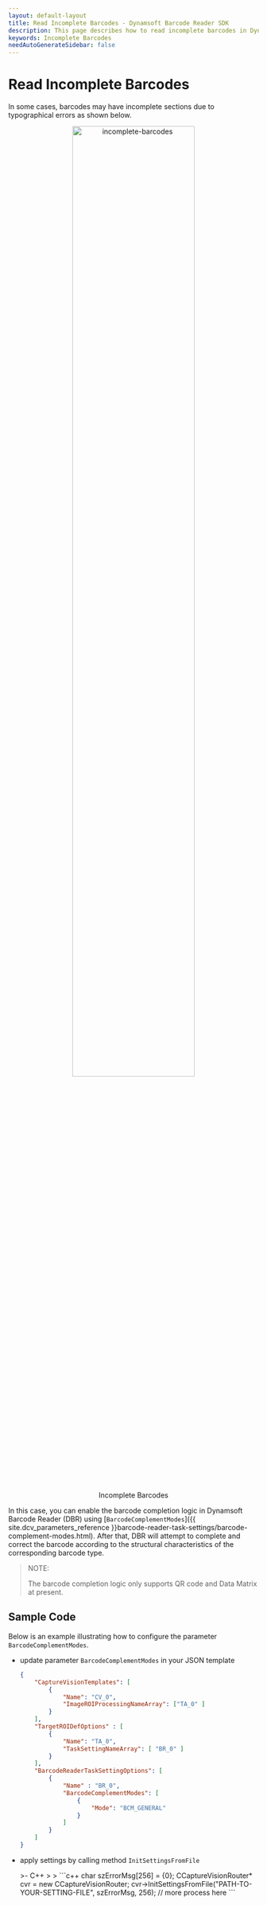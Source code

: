 ```yaml
---
layout: default-layout
title: Read Incomplete Barcodes - Dynamsoft Barcode Reader SDK
description: This page describes how to read incomplete barcodes in Dynamsoft Barcode Reader SDK.
keywords: Incomplete Barcodes
needAutoGenerateSidebar: false
---
```


# Read Incomplete Barcodes

In some cases, barcodes may have incomplete sections due to typographical errors as shown below.

<div align="center">
   <p><img src="assets/incomplete-barcodes.png" width="70%" alt="incomplete-barcodes"></p>
   <p>Incomplete Barcodes</p>
</div>

In this case, you can enable the barcode completion logic in Dynamsoft Barcode Reader (DBR) using [`BarcodeComplementModes`]({{ site.dcv_parameters_reference }}barcode-reader-task-settings/barcode-complement-modes.html). After that, DBR will attempt to complete and correct the barcode according to the structural characteristics of the corresponding barcode type.

> NOTE:
>
> The barcode completion logic only supports QR code and Data Matrix at present.
> 
## Sample Code

Below is an example illustrating how to configure the parameter `BarcodeComplementModes`.

* update parameter `BarcodeComplementModes` in your JSON template

    ```json
    {
        "CaptureVisionTemplates": [
            {
                "Name": "CV_0",
                "ImageROIProcessingNameArray": ["TA_0" ]
            }       
        ],
        "TargetROIDefOptions" : [
            {
                "Name": "TA_0",
                "TaskSettingNameArray": [ "BR_0" ]
            }
        ],
        "BarcodeReaderTaskSettingOptions": [
            {
                "Name" : "BR_0",
                "BarcodeComplementModes": [
                    {
                        "Mode": "BCM_GENERAL"
                    }
                ]
            }
        ]
    }
    ```

* apply settings by calling method `InitSettingsFromFile`

    <div class="sample-code-prefix template2"></div>
       >- C++
       >
    >
    ```c++
    char szErrorMsg[256] = {0};
    CCaptureVisionRouter* cvr = new CCaptureVisionRouter;
    cvr->InitSettingsFromFile("PATH-TO-YOUR-SETTING-FILE", szErrorMsg, 256);
    // more process here
    ```

